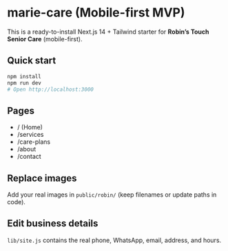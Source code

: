 # marie-care (Mobile-first MVP)

This is a ready-to-install Next.js 14 + Tailwind starter for **Robin’s Touch Senior Care** (mobile-first).

## Quick start
```bash
npm install
npm run dev
# Open http://localhost:3000
```

## Pages
- / (Home)
- /services
- /care-plans
- /about
- /contact

## Replace images
Add your real images in `public/robin/` (keep filenames or update paths in code).

## Edit business details
`lib/site.js` contains the real phone, WhatsApp, email, address, and hours.
